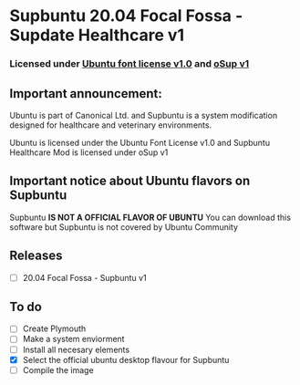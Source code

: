 # Supbuntu 20.04 Focal Fossa - Supdate Healthcare v1
### Licensed under [Ubuntu font license v1.0](https://supbuntu.github.io/ubuntu-font-license) and [oSup v1](https://supbuntu.github.io/os-license)
## Important announcement:
Ubuntu is part of Canonical Ltd. and Supbuntu is a system modification designed for healthcare and veterinary environments.

Ubuntu is licensed under the Ubuntu Font License v1.0 and Supbuntu Healthcare Mod is licensed under oSup v1

## Important notice about Ubuntu flavors on Supbuntu
Supbuntu **IS NOT A OFFICIAL FLAVOR OF UBUNTU** 
You can download this software but Supbuntu is not covered by Ubuntu Community

## Releases

 - [ ] 20.04 Focal Fossa - Supbuntu v1

## To do

 - [ ] Create Plymouth
 - [ ] Make a system enviorment
 - [ ] Install all necesary elements
 - [X] Select the official ubuntu desktop flavour for Supbuntu
 - [ ] Compile the image

